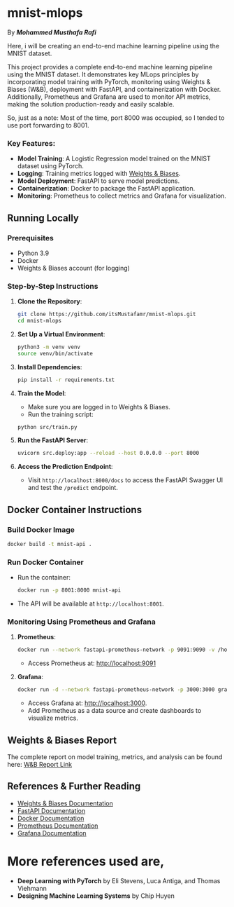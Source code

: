 # mnist-mlops
By ***Mohammed Musthafa Rafi***

Here, i will be creating an end-to-end machine learning pipeline using the MNIST dataset.

This project provides a complete end-to-end machine learning pipeline using the MNIST dataset. It demonstrates key MLops principles by incorporating model training with PyTorch, monitoring using Weights & Biases (W&B), deployment with FastAPI, and containerization with Docker. Additionally, Prometheus and Grafana are used to monitor API metrics, making the solution production-ready and easily scalable.

So, just as a note: Most of the time, port 8000 was occupied, so I tended to use port forwarding to 8001.

### Key Features:
- **Model Training**: A Logistic Regression model trained on the MNIST dataset using PyTorch.
- **Logging**: Training metrics logged with [Weights & Biases](https://wandb.ai/).
- **Model Deployment**: FastAPI to serve model predictions.
- **Containerization**: Docker to package the FastAPI application.
- **Monitoring**: Prometheus to collect metrics and Grafana for visualization.

## Running Locally

### Prerequisites
- Python 3.9
- Docker
- Weights & Biases account (for logging)

### Step-by-Step Instructions

1. **Clone the Repository**:
   ```bash
   git clone https://github.com/itsMustafamr/mnist-mlops.git
   cd mnist-mlops
   ```

2. **Set Up a Virtual Environment**:
   ```bash
   python3 -m venv venv
   source venv/bin/activate
   ```

3. **Install Dependencies**:
   ```bash
   pip install -r requirements.txt
   ```

4. **Train the Model**:
   - Make sure you are logged in to Weights & Biases.
   - Run the training script:
   ```bash
   python src/train.py
   ```

5. **Run the FastAPI Server**:
   ```bash
   uvicorn src.deploy:app --reload --host 0.0.0.0 --port 8000
   ```

6. **Access the Prediction Endpoint**:
   - Visit `http://localhost:8000/docs` to access the FastAPI Swagger UI and test the `/predict` endpoint.

## Docker Container Instructions

### Build Docker Image
```bash
docker build -t mnist-api .
```

### Run Docker Container
- Run the container:
  ```bash
  docker run -p 8001:8000 mnist-api
  ```
- The API will be available at `http://localhost:8001`.

### Monitoring Using Prometheus and Grafana
1. **Prometheus**:
   ```bash
   docker run --network fastapi-prometheus-network -p 9091:9090 -v /home/exouser/mnist-prometheus.yml:/etc/prometheus/prometheus.yml prom/prometheus
   ```
   - Access Prometheus at: [http://localhost:9091](http://localhost:9091)

2. **Grafana**:
   ```bash
   docker run -d --network fastapi-prometheus-network -p 3000:3000 grafana/grafana
   ```
   - Access Grafana at: [http://localhost:3000](http://localhost:3000).
   - Add Prometheus as a data source and create dashboards to visualize metrics.

## Weights & Biases Report
The complete report on model training, metrics, and analysis can be found here:
[W&B Report Link](https://wandb.ai/itsmustafamr/mnist-mlops/runs/b17lkbbw)

## References & Further Reading
- [Weights & Biases Documentation](https://docs.wandb.ai/)
- [FastAPI Documentation](https://fastapi.tiangolo.com/)
- [Docker Documentation](https://docs.docker.com/)
- [Prometheus Documentation](https://prometheus.io/docs/introduction/overview/)
- [Grafana Documentation](https://grafana.com/docs/)

# More references used are,
- **Deep Learning with PyTorch** by Eli Stevens, Luca Antiga, and Thomas Viehmann
- **Designing Machine Learning Systems** by Chip Huyen
